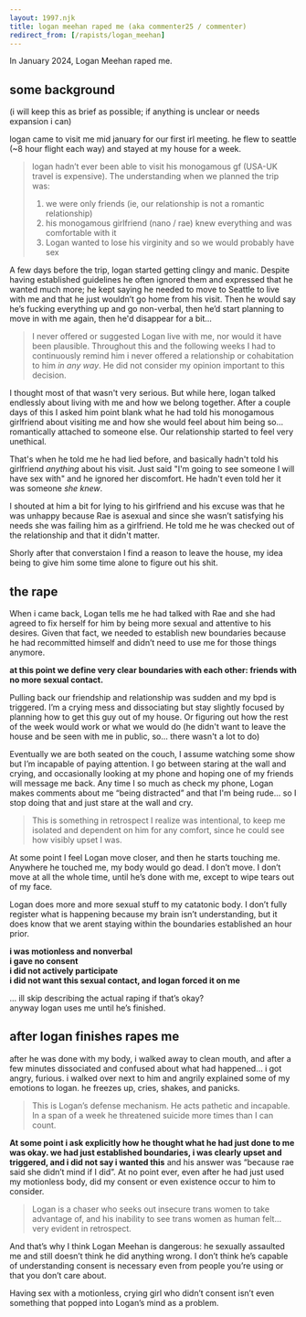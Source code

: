 ```yaml
---
layout: 1997.njk
title: logan meehan raped me (aka commenter25 / commenter)
redirect_from: [/rapists/logan_meehan]
---
```

In January 2024, Logan Meehan raped me.

## some background

(i will keep this as brief as possible; if anything is unclear or needs expansion i can)

logan came to visit me mid january for our first irl meeting. he flew to seattle (~8 hour flight each way)  and stayed at my house for a week. 

> logan hadn’t ever been able to visit his monogamous gf (USA-UK travel is expensive). The understanding when we planned the trip was:
> 1. we were only friends (ie, our relationship is not a romantic relationship)
> 2. his monogamous girlfriend (nano / rae) knew everything and was comfortable with it
> 3. Logan wanted to lose his virginity and so we would probably have sex

A few days before the trip, logan started getting clingy and manic. Despite having established guidelines he often ignored them and expressed that he wanted much more; he kept saying he needed to move to Seattle to live with me and that he just wouldn’t go home from his visit. Then he would say he’s fucking everything up and go non-verbal, then he’d start planning to move in with me again, then he'd disappear for a bit...

> I never offered or suggested Logan live with me, nor would it have been plausible. Throughout this and the following weeks I had to continuously remind him i never offered a relationship or cohabitation to him *in any way*. He did not consider my opinion important to this decision.

I thought most of that wasn't very serious. But while here, logan talked endlessly about living with me and how we belong together. After a couple days of this I asked him point blank what he had told his monogamous girlfriend about visiting me and how she would feel about him being so... romantically attached to someone else. Our relationship started to feel very unethical.

That's when he told me he had lied before, and basically hadn't told his girlfriend *anything* about his visit. Just said "I'm going to see someone I will have sex with" and he ignored her discomfort. He hadn't even told her it was someone *she knew*.

I shouted at him a bit for lying to his girlfriend and his excuse was that he was unhappy because Rae is asexual and since she wasn’t satisfying his needs she was failing him as a girlfriend. He told me he was checked out of the relationship and that it didn't matter.

Shorly after that converstaion I find a reason to leave the house, my idea being to give him some time alone to figure out his shit.

## the rape

When i came back, Logan tells me he had talked with Rae and she had agreed to fix herself for him by being more sexual and attentive to his desires. Given that fact, we needed to establish new boundaries because he had recommitted himself and didn’t need to use me for those things anymore.

**at this point we define very clear boundaries with each other: friends with no more sexual contact.**

Pulling back our friendship and relationship was sudden and my bpd is triggered. I’m a crying mess and dissociating but stay slightly focused by planning how to get this guy out of my house. Or figuring out how the rest of the week would work or what we would do (he didn't want to leave the house and be seen with me in public, so... there wasn't a lot to do)

Eventually we are both seated on the couch, I assume watching some show but I’m incapable of paying attention. I go between staring at the wall and crying, and occasionally looking at my phone and hoping one of my friends will message me back. Any time I so much as check my phone, Logan makes comments about me “being distracted” and that I'm being rude... so I stop doing that and just stare at the wall and cry.

> This is something in retrospect I realize was intentional, to keep me isolated and dependent on him for any comfort, since he could see how visibly upset I was.

At some point I feel Logan move closer, and then he starts touching me. Anywhere he touched me, my body would go dead. I don’t move. I don’t move at all the whole time, until he’s done with me, except to wipe tears out of my face.

Logan does more and more sexual stuff to my catatonic body. I don’t fully register what is happening because my brain isn’t understanding, but it does know that we arent staying within the boundaries established an hour prior.

**i was motionless and nonverbal \
i gave no consent \
i did not actively participate \
i did not want this sexual contact, and logan forced it on me**

… ill skip describing the actual raping if that’s okay? \
anyway logan uses me until he’s finished.


## after logan finishes rapes me

after he was done with my body, i walked away to clean mouth, and after a few minutes dissociated and confused about what had happened…  i got angry, furious. i walked over next to him and angrily explained some of my emotions to logan. he freezes up, cries, shakes, and panicks.

> This is Logan’s defense mechanism. He acts pathetic and incapable. In a span of a week he threatened suicide more times than I can count.

**At some point i ask explicitly how he thought what he had just done to me was okay. we had just established boundaries, i was clearly upset and triggered, and i did not say i wanted this**  and his answer was “because rae said she didn’t mind if I did”. At no point ever, even after he had just used my motionless body, did my consent or even existence occur to him to consider.

> Logan is a chaser who seeks out insecure trans women to take advantage of, and his inability to see trans women as human felt… very evident in retrospect.

And that’s why I think Logan Meehan is dangerous: he sexually assaulted me and still doesn’t think he did anything wrong. I don’t think he’s capable of understanding consent is necessary even from people you’re using or that you don’t care about. 

Having sex with a motionless, crying girl who didn’t consent  isn’t even something that popped into Logan’s mind as a problem.

